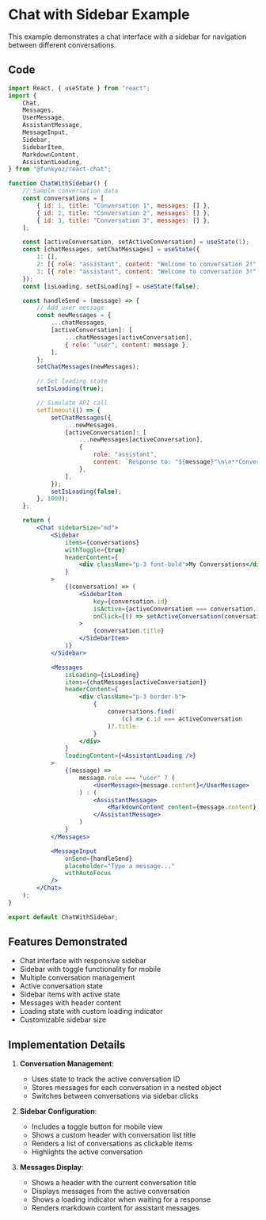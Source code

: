 # Chat with Sidebar Example

This example demonstrates a chat interface with a sidebar for navigation between different conversations.

## Code

```jsx
import React, { useState } from "react";
import {
    Chat,
    Messages,
    UserMessage,
    AssistantMessage,
    MessageInput,
    Sidebar,
    SidebarItem,
    MarkdownContent,
    AssistantLoading,
} from "@funkyoz/react-chat";

function ChatWithSidebar() {
    // Sample conversation data
    const conversations = [
        { id: 1, title: "Conversation 1", messages: [] },
        { id: 2, title: "Conversation 2", messages: [] },
        { id: 3, title: "Conversation 3", messages: [] },
    ];

    const [activeConversation, setActiveConversation] = useState(1);
    const [chatMessages, setChatMessages] = useState({
        1: [],
        2: [{ role: "assistant", content: "Welcome to conversation 2!" }],
        3: [{ role: "assistant", content: "Welcome to conversation 3!" }],
    });
    const [isLoading, setIsLoading] = useState(false);

    const handleSend = (message) => {
        // Add user message
        const newMessages = {
            ...chatMessages,
            [activeConversation]: [
                ...chatMessages[activeConversation],
                { role: "user", content: message },
            ],
        };
        setChatMessages(newMessages);

        // Set loading state
        setIsLoading(true);

        // Simulate API call
        setTimeout(() => {
            setChatMessages({
                ...newMessages,
                [activeConversation]: [
                    ...newMessages[activeConversation],
                    {
                        role: "assistant",
                        content: `Response to: "${message}"\n\n**Conversation ${activeConversation}**`,
                    },
                ],
            });
            setIsLoading(false);
        }, 1000);
    };

    return (
        <Chat sidebarSize="md">
            <Sidebar
                items={conversations}
                withToggle={true}
                headerContent={
                    <div className="p-3 font-bold">My Conversations</div>
                }
            >
                {(conversation) => (
                    <SidebarItem
                        key={conversation.id}
                        isActive={activeConversation === conversation.id}
                        onClick={() => setActiveConversation(conversation.id)}
                    >
                        {conversation.title}
                    </SidebarItem>
                )}
            </Sidebar>

            <Messages
                isLoading={isLoading}
                items={chatMessages[activeConversation]}
                headerContent={
                    <div className="p-3 border-b">
                        {
                            conversations.find(
                                (c) => c.id === activeConversation
                            )?.title
                        }
                    </div>
                }
                loadingContent={<AssistantLoading />}
            >
                {(message) =>
                    message.role === "user" ? (
                        <UserMessage>{message.content}</UserMessage>
                    ) : (
                        <AssistantMessage>
                            <MarkdownContent content={message.content} />
                        </AssistantMessage>
                    )
                }
            </Messages>

            <MessageInput
                onSend={handleSend}
                placeholder="Type a message..."
                withAutoFocus
            />
        </Chat>
    );
}

export default ChatWithSidebar;
```

## Features Demonstrated

- Chat interface with responsive sidebar
- Sidebar with toggle functionality for mobile
- Multiple conversation management
- Active conversation state
- Sidebar items with active state
- Messages with header content
- Loading state with custom loading indicator
- Customizable sidebar size

## Implementation Details

1. **Conversation Management**:

    - Uses state to track the active conversation ID
    - Stores messages for each conversation in a nested object
    - Switches between conversations via sidebar clicks

2. **Sidebar Configuration**:

    - Includes a toggle button for mobile view
    - Shows a custom header with conversation list title
    - Renders a list of conversations as clickable items
    - Highlights the active conversation

3. **Messages Display**:
    - Shows a header with the current conversation title
    - Displays messages from the active conversation
    - Shows a loading indicator when waiting for a response
    - Renders markdown content for assistant messages
